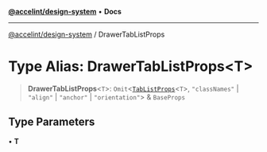 [**@accelint/design-system**](../README.md) • **Docs**

***

[@accelint/design-system](../README.md) / DrawerTabListProps

# Type Alias: DrawerTabListProps\<T\>

> **DrawerTabListProps**\<`T`\>: `Omit`\<[`TabListProps`](TabListProps.md)\<`T`\>, `"classNames"` \| `"align"` \| `"anchor"` \| `"orientation"`\> & `BaseProps`

## Type Parameters

• **T**
